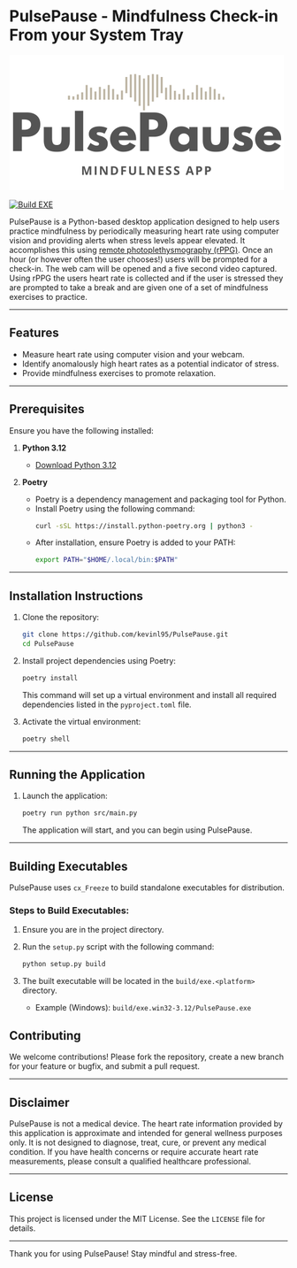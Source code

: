 # PulsePause - Mindfulness Check-in From your System Tray
![A heart made out of a fast fourier transform is displayed above the text Pulse Pause - Mindfulness App.](assets/PulsePause.png)

[![Build EXE](https://github.com/kevinl95/PulsePause/actions/workflows/build.yml/badge.svg)](https://github.com/kevinl95/PulsePause/actions/workflows/build.yml)

PulsePause is a Python-based desktop application designed to help users practice mindfulness by periodically measuring heart rate using computer vision and providing alerts when stress levels appear elevated. It accomplishes this using [remote photoplethysmography (rPPG)](https://pmc.ncbi.nlm.nih.gov/articles/PMC9267568/). Once an hour (or however often the user chooses!) users will be prompted for a check-in. The web cam will be opened and a five second video captured. Using rPPG the users heart rate is collected and if the user is stressed they are prompted to take a break and are given one of a set of mindfulness exercises to practice.

---

## Features
- Measure heart rate using computer vision and your webcam.
- Identify anomalously high heart rates as a potential indicator of stress.
- Provide mindfulness exercises to promote relaxation.

---

## Prerequisites
Ensure you have the following installed:

1. **Python 3.12**
   - [Download Python 3.12](https://www.python.org/downloads/release/python-3127/)
   
2. **Poetry**
   - Poetry is a dependency management and packaging tool for Python.
   - Install Poetry using the following command:
     ```bash
     curl -sSL https://install.python-poetry.org | python3 -
     ```
   - After installation, ensure Poetry is added to your PATH:
     ```bash
     export PATH="$HOME/.local/bin:$PATH"
     ```

---

## Installation Instructions

1. Clone the repository:
   ```bash
   git clone https://github.com/kevinl95/PulsePause.git
   cd PulsePause
   ```

2. Install project dependencies using Poetry:
   ```bash
   poetry install
   ```
   This command will set up a virtual environment and install all required dependencies listed in the `pyproject.toml` file.

3. Activate the virtual environment:
   ```bash
   poetry shell
   ```

---

## Running the Application

1. Launch the application:
   ```bash
   poetry run python src/main.py
   ```
   The application will start, and you can begin using PulsePause.

---

## Building Executables
PulsePause uses `cx_Freeze` to build standalone executables for distribution.

### Steps to Build Executables:

1. Ensure you are in the project directory.

2. Run the `setup.py` script with the following command:
   ```bash
   python setup.py build
   ```

3. The built executable will be located in the `build/exe.<platform>` directory.
   - Example (Windows): `build/exe.win32-3.12/PulsePause.exe`

## Contributing
We welcome contributions! Please fork the repository, create a new branch for your feature or bugfix, and submit a pull request.

---
## Disclaimer

PulsePause is not a medical device. The heart rate information provided by this application is approximate and intended for general wellness purposes only. It is not designed to diagnose, treat, cure, or prevent any medical condition. If you have health concerns or require accurate heart rate measurements, please consult a qualified healthcare professional.

---

## License
This project is licensed under the MIT License. See the `LICENSE` file for details.

---

Thank you for using PulsePause! Stay mindful and stress-free.

